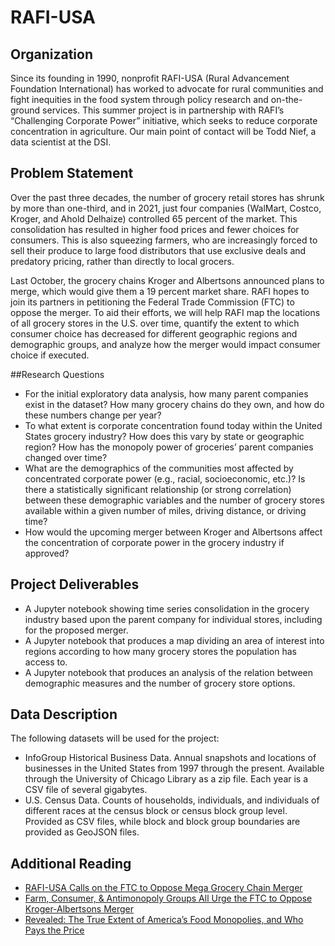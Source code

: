 # RAFI-USA

## Organization
Since its founding in 1990, nonprofit RAFI-USA (Rural Advancement Foundation International) has worked to advocate for rural communities and fight inequities in the food system through policy research and on-the-ground services. This summer project is in partnership with RAFI’s “Challenging Corporate Power” initiative, which seeks to reduce corporate concentration in agriculture.  Our main point of contact will be Todd Nief, a data scientist at the DSI.

## Problem Statement
Over the past three decades, the number of grocery retail stores has shrunk by more than one-third, and in 2021, just four companies (WalMart, Costco, Kroger, and Ahold Delhaize) controlled 65 percent of the market. This consolidation has resulted in higher food prices and fewer choices for consumers. This is also squeezing farmers, who are increasingly forced to sell their produce to large food distributors that use exclusive deals and predatory pricing, rather than directly to local grocers.

Last October, the grocery chains Kroger and Albertsons announced plans to merge, which would give them a 19 percent market share. RAFI hopes to join its partners in petitioning the Federal Trade Commission (FTC) to oppose the merger. To aid their efforts, we will help RAFI map the locations of all grocery stores in the U.S. over time, quantify the extent to which consumer choice has decreased for different geographic regions and demographic groups, and analyze how the merger would impact consumer choice if executed.

##Research Questions
- For the initial exploratory data analysis, how many parent companies exist in the dataset? How many grocery chains do they own, and how do these numbers change per year?
- To what extent is corporate concentration found today within the United States grocery industry? How does this vary by state or geographic region? How has the monopoly power of groceries’ parent companies changed over time?
- What are the demographics of the communities most affected by concentrated corporate power (e.g., racial, socioeconomic, etc.)? Is there a statistically significant relationship (or strong correlation) between these demographic variables and the number of grocery stores available within a given number of miles, driving distance, or driving time?
- How would the upcoming merger between Kroger and Albertsons affect the concentration of corporate power in the grocery industry if approved?

## Project Deliverables
- A Jupyter notebook showing time series consolidation in the grocery industry based upon the parent company for individual stores, including for the proposed merger.
- A Jupyter notebook that produces a map dividing an area of interest into regions according to how many grocery stores the population has access to.
- A Jupyter notebook that produces an analysis of the relation between demographic measures and the number of grocery store options.

## Data Description
The following datasets will be used for the project:
- InfoGroup Historical Business Data. Annual snapshots and locations of businesses in the United States from 1997 through the present. Available through the University of Chicago Library as a zip file. Each year is a CSV file of several gigabytes.
- U.S. Census Data. Counts of households, individuals, and individuals of different races at the census block or census block group level. Provided as CSV files, while block and block group boundaries are provided as GeoJSON files.

## Additional Reading
- [RAFI-USA Calls on the FTC to Oppose Mega Grocery Chain Merger](https://www.rafiusa.org/blog/rafi-usa-opposse-mega-grocery-chain-merger/)
- [Farm, Consumer, & Antimonopoly Groups All Urge the FTC to Oppose Kroger-Albertsons Merger](https://www.openmarketsinstitute.org/publications/farm-consumer-antimonopoly-groups-all-urge-the-ftc-to-oppose-kroger-albertsons-merger)
- [Revealed: The True Extent of America’s Food Monopolies, and Who Pays the Price](https://www.theguardian.com/environment/ng-interactive/2021/jul/14/food-monopoly-meals-profits-data-investigation)
